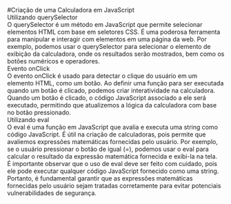 #Criação de uma Calculadora em JavaScript<br>
Utilizando querySelector<br>
O querySelector é um método em JavaScript que permite selecionar elementos HTML com base em seletores CSS. É uma poderosa ferramenta para manipular e interagir com elementos em uma página da web. Por exemplo, podemos usar o querySelector para selecionar o elemento de exibição da calculadora, onde os resultados serão mostrados, bem como os botões numéricos e operadores. <br>
Evento onClick<br>
O evento onClick é usado para detectar o clique do usuário em um elemento HTML, como um botão. Ao definir uma função para ser executada quando um botão é clicado, podemos criar interatividade na calculadora. Quando um botão é clicado, o código JavaScript associado a ele será executado, permitindo que atualizemos a lógica da calculadora com base no botão pressionado. <br>
Utilizando eval<br>
O eval é uma função em JavaScript que avalia e executa uma string como código JavaScript. É útil na criação de calculadoras, pois permite que avaliemos expressões matemáticas fornecidas pelo usuário. Por exemplo, se o usuário pressionar o botão de igual (=), podemos usar o eval para calcular o resultado da expressão matemática fornecida e exibi-la na tela. <br>
É importante observar que o uso de eval deve ser feito com cuidado, pois ele pode executar qualquer código JavaScript fornecido como uma string. Portanto, é fundamental garantir que as expressões matemáticas fornecidas pelo usuário sejam tratadas corretamente para evitar potenciais vulnerabilidades de segurança. <br>
